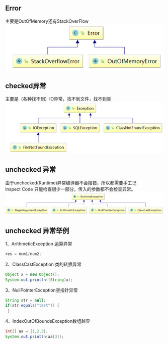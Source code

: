 ## Error
主要是OutOfMemory还有StackOverFlow  
![png](./pics/Error.png)
## checked异常
主要是（各种找不到）IO异常，找不到文件，找不到类  
![png](./pics/CheckedException.png)
## unchecked 异常
由于unchecked(Runtime)异常编译器不会报错，所以都需要手工记   
Inspect Code 只能检查很少一部分，传入的参数都不会检查异常。  
 ![png](./pics/uncheckedException.png)
## unchecked 异常举例
1、ArithmeticException  运算异常  
``` java
res = num1/num2;
```  
2、ClassCastException   类的转换异常
``` java
Object x = new Object();
System.out.println((String)x);
```
3、NullPointerException空指针异常
```java
String str = null;
if(str.equals("test")) {
 }
```
4、IndexOutOfBoundsException数组越界
``` java
int[] aa = {1,2,3};
System.out.println(aa[3]);
```